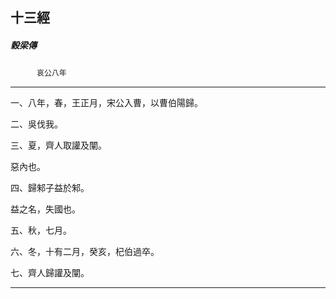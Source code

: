 

## 十三經

##### 穀梁傳
　　　`哀公八年`

* * *

一、八年，春，王正月，宋公入曹，以曹伯陽歸。

二、吳伐我。

三、夏，齊人取讙及闡。

惡內也。

四、歸邾子益於邾。

益之名，失國也。

五、秋，七月。

六、冬，十有二月，癸亥，杞伯過卒。

七、齊人歸讙及闡。

* * *

